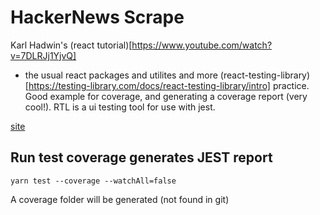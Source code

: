 # HackerNews Scrape

Karl Hadwin's (react tutorial)[https://www.youtube.com/watch?v=7DLRJj1YjvQ]

- the usual react packages and utilites and more (react-testing-library)[https://testing-library.com/docs/react-testing-library/intro] practice. Good example for coverage, and generating a coverage report (very cool!). RTL is a ui testing tool for use with jest.

[site](https://moskowitza.github.io/hackernews/)

## Run test coverage generates JEST report

`yarn test --coverage --watchAll=false`

A coverage folder will be generated (not found in git)

